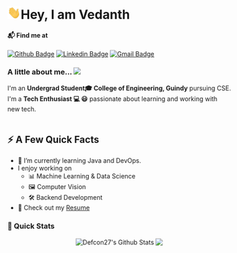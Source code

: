 <h1> <img src="https://raw.githubusercontent.com/ABSphreak/ABSphreak/master/gifs/Hi.gif" width="30px">Hey, I am Vedanth</a> </h1>
</h1>

#### 📬 Find me at
[![Github Badge](http://img.shields.io/badge/-Github-black?style=flat-square&logo=github&link=https://github.com/Defcon27/)](https://github.com/vedanth-subramaniam) 
[![Linkedin Badge](https://img.shields.io/badge/-LinkedIn-blue?style=flat-square&logo=Linkedin&logoColor=white&link=https://www.linkedin.com/in/hemanthkollipara/)](https://www.linkedin.com/in/vedanth-subramaniam-8a0a07197/)
[![Gmail Badge](https://img.shields.io/badge/-Gmail-d14836?style=flat-square&logo=Gmail&logoColor=white&link=mailto:defcon.sentinal95@gmail.com)](mailto:vedanth.1121@gmail.com)


### A little about me...  <img src="https://media.giphy.com/media/VgCDAzcKvsR6OM0uWg/giphy.gif" width="50"> 
I'm an **Undergrad Student🎓 College of Engineering, Guindy** pursuing CSE. I'm a **Tech Enthusiast 💻 😃** passionate about learning and working with new tech. <br/><br/>




## ⚡️ A Few Quick Facts

- 🌱 I’m currently learning Java and DevOps.
- I enjoy working on
  - 📊 Machine Learning & Data Science
  - 🖼 Computer Vision
  - 🛠 Backend Development
- 📙 Check out my [Resume](https://www.linkedin.com/in/hemanthkollipara/)


### 🚀 Quick Stats
<p align="center">
<img align="center" src="https://github-readme-stats.vercel.app/api?username=vedanth-subramaniam&show_icons=true&line_height=21&theme=react" alt="Defcon27's Github Stats" />
<img align="center" src="https://github-readme-stats.vercel.app/api/top-langs/?username=vedanth-subramaniam&theme=react&line_height=27&layout=compact" />
</p>
